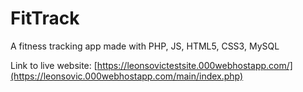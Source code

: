# FitTrack

A fitness tracking app made with PHP, JS, HTML5, CSS3, MySQL

Link to live website: [https://leonsovictestsite.000webhostapp.com/](https://leonsovic.000webhostapp.com/main/index.php)
